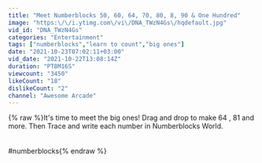 ```yaml
---
title: "Meet Numberblocks 50, 60, 64, 70, 80, 8, 90 & One Hundred"
image: "https:\/\/i.ytimg.com\/vi\/DNA_TWzN4Gs\/hqdefault.jpg"
vid_id: "DNA_TWzN4Gs"
categories: "Entertainment"
tags: ["numberblocks","learn to count","big ones"]
date: "2021-10-23T07:02:11+03:00"
vid_date: "2021-10-22T13:08:14Z"
duration: "PT8M16S"
viewcount: "3450"
likeCount: "18"
dislikeCount: "2"
channel: "Awesome Arcade"
---
```

{% raw %}It's time to meet the big ones! Drag and drop to make 64 , 81 and more. Then Trace and write each number in Numberblocks World.<br /><br /><br />#numberblocks{% endraw %}
